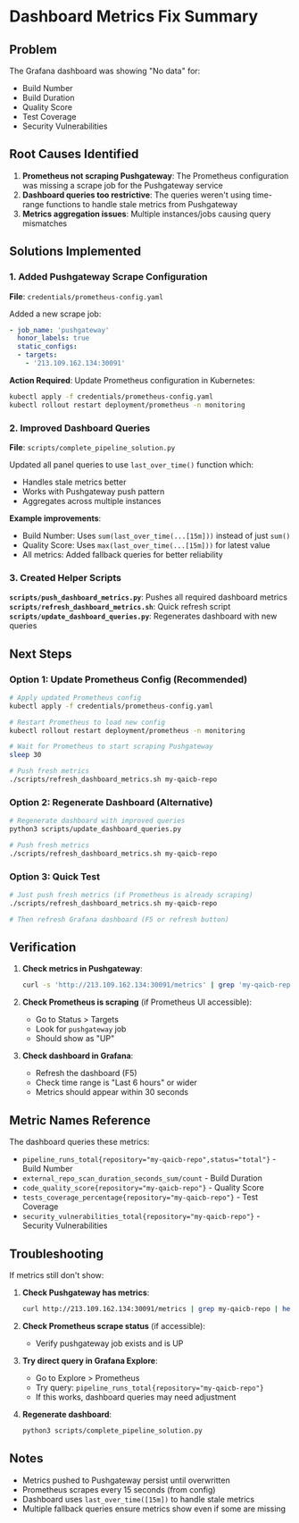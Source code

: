# Dashboard Metrics Fix Summary

## Problem
The Grafana dashboard was showing "No data" for:
- Build Number
- Build Duration  
- Quality Score
- Test Coverage
- Security Vulnerabilities

## Root Causes Identified

1. **Prometheus not scraping Pushgateway**: The Prometheus configuration was missing a scrape job for the Pushgateway service
2. **Dashboard queries too restrictive**: The queries weren't using time-range functions to handle stale metrics from Pushgateway
3. **Metrics aggregation issues**: Multiple instances/jobs causing query mismatches

## Solutions Implemented

### 1. Added Pushgateway Scrape Configuration
**File**: `credentials/prometheus-config.yaml`

Added a new scrape job:
```yaml
- job_name: 'pushgateway'
  honor_labels: true
  static_configs:
  - targets:
    - '213.109.162.134:30091'
```

**Action Required**: Update Prometheus configuration in Kubernetes:
```bash
kubectl apply -f credentials/prometheus-config.yaml
kubectl rollout restart deployment/prometheus -n monitoring
```

### 2. Improved Dashboard Queries
**File**: `scripts/complete_pipeline_solution.py`

Updated all panel queries to use `last_over_time()` function which:
- Handles stale metrics better
- Works with Pushgateway push pattern
- Aggregates across multiple instances

**Example improvements**:
- Build Number: Uses `sum(last_over_time(...[15m]))` instead of just `sum()`
- Quality Score: Uses `max(last_over_time(...[15m]))` for latest value
- All metrics: Added fallback queries for better reliability

### 3. Created Helper Scripts

**`scripts/push_dashboard_metrics.py`**: Pushes all required dashboard metrics
**`scripts/refresh_dashboard_metrics.sh`**: Quick refresh script
**`scripts/update_dashboard_queries.py`**: Regenerates dashboard with new queries

## Next Steps

### Option 1: Update Prometheus Config (Recommended)
```bash
# Apply updated Prometheus config
kubectl apply -f credentials/prometheus-config.yaml

# Restart Prometheus to load new config
kubectl rollout restart deployment/prometheus -n monitoring

# Wait for Prometheus to start scraping Pushgateway
sleep 30

# Push fresh metrics
./scripts/refresh_dashboard_metrics.sh my-qaicb-repo
```

### Option 2: Regenerate Dashboard (Alternative)
```bash
# Regenerate dashboard with improved queries
python3 scripts/update_dashboard_queries.py

# Push fresh metrics
./scripts/refresh_dashboard_metrics.sh my-qaicb-repo
```

### Option 3: Quick Test
```bash
# Just push fresh metrics (if Prometheus is already scraping)
./scripts/refresh_dashboard_metrics.sh my-qaicb-repo

# Then refresh Grafana dashboard (F5 or refresh button)
```

## Verification

1. **Check metrics in Pushgateway**:
   ```bash
   curl -s 'http://213.109.162.134:30091/metrics' | grep 'my-qaicb-repo'
   ```

2. **Check Prometheus is scraping** (if Prometheus UI accessible):
   - Go to Status > Targets
   - Look for `pushgateway` job
   - Should show as "UP"

3. **Check dashboard in Grafana**:
   - Refresh the dashboard (F5)
   - Check time range is "Last 6 hours" or wider
   - Metrics should appear within 30 seconds

## Metric Names Reference

The dashboard queries these metrics:
- `pipeline_runs_total{repository="my-qaicb-repo",status="total"}` - Build Number
- `external_repo_scan_duration_seconds_sum/count` - Build Duration
- `code_quality_score{repository="my-qaicb-repo"}` - Quality Score  
- `tests_coverage_percentage{repository="my-qaicb-repo"}` - Test Coverage
- `security_vulnerabilities_total{repository="my-qaicb-repo"}` - Security Vulnerabilities

## Troubleshooting

If metrics still don't show:

1. **Check Pushgateway has metrics**: 
   ```bash
   curl http://213.109.162.134:30091/metrics | grep my-qaicb-repo | head -5
   ```

2. **Check Prometheus scrape status** (if accessible):
   - Verify pushgateway job exists and is UP

3. **Try direct query in Grafana Explore**:
   - Go to Explore > Prometheus
   - Try query: `pipeline_runs_total{repository="my-qaicb-repo"}`
   - If this works, dashboard queries may need adjustment

4. **Regenerate dashboard**:
   ```bash
   python3 scripts/complete_pipeline_solution.py
   ```

## Notes

- Metrics pushed to Pushgateway persist until overwritten
- Prometheus scrapes every 15 seconds (from config)
- Dashboard uses `last_over_time([15m])` to handle stale metrics
- Multiple fallback queries ensure metrics show even if some are missing

